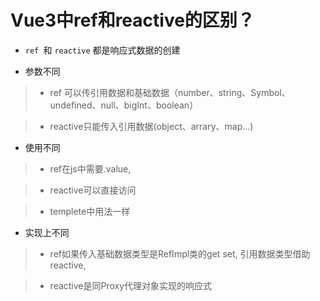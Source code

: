 # Vue3中ref和reactive的区别？

- `ref `和 `reactive` 都是响应式数据的创建

- 参数不同

> - ref 可以传引用数据和基础数据（number、string、Symbol、undefined、null、bigInt、boolean）

> - reactive只能传入引用数据(object、arrary、map...)

- 使用不同

> - ref在js中需要.value,

> - reactive可以直接访问

> - templete中用法一样

- 实现上不同

> - ref如果传入基础数据类型是RefImpl类的get set, 引用数据类型借助reactive,

> - reactive是同Proxy代理对象实现的响应式